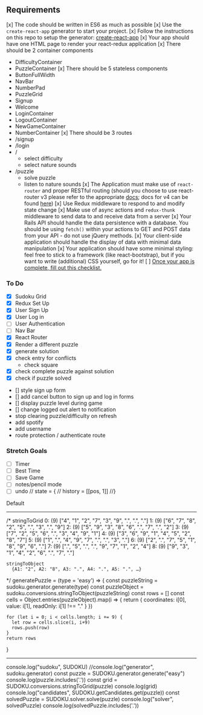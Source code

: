 ## Requirements

[x] The code should be written in ES6 as much as possible
[x] Use the `create-react-app` generator to start your project.
	[x] Follow the instructions on this repo to setup the generator: [create-react-app](https://github.com/facebookincubator/create-react-app)
[x] Your app should have one HTML page to render your react-redux application
[x] There should be 2 container components
  - DifficultyContainer
  - PuzzleContainer
[x] There should be 5 stateless components
  - ButtonFullWidth
  - NavBar
  - NumberPad
  - PuzzleGrid
  - Signup
  - Welcome
  - LoginContainer
  - LogoutContainer
  - NewGameContainer
  - NumberContainer
[x] There should be 3 routes
  - /signup
  - /login
  - /
    - select difficulty
    - select nature sounds
  - /puzzle
    - solve puzzle
    - listen to nature sounds
[x] The Application must make use of `react-router` and proper RESTful routing (should you choose to use react-router v3 please refer to the appropriate [docs](https://github.com/ReactTraining/react-router/tree/v3/docs); docs for v4 can be found [here](https://reacttraining.com/react-router/web/guides/quick-start))
[x] Use Redux middleware to respond to and modify state change
[x] Make use of async actions and `redux-thunk` middleware to send data to and receive data from a server
[x] Your Rails API should handle the data persistence with a database. You should be using `fetch()` within your actions to GET and POST data from your API - do not use jQuery methods.
[x] Your client-side application should handle the display of data with minimal data manipulation
[x] Your application should have some minimal styling: feel free to stick to a framework (like react-bootstrap), but if you want to write (additional) CSS yourself, go for it!
[ ] [Once your app is complete, fill out this checklist.](https://goo.gl/forms/ULtKsxuzWomvXuTk2)

### To Do

- [x] Sudoku Grid
- [x] Redux Set Up
- [x] User Sign Up
- [x] User Log in
- [ ] User Authentication
- [ ] Nav Bar
- [x] React Router
- [x] Render a different puzzle
- [x] generate solution
- [x] check entry for conflicts 
  - check square
- [x] check complete puzzle against solution
- [x] check if puzzle solved
- [] style sign up form
- [] add cancel button to sign up and log in forms
- [] display puzzle level during game
- [] change logged out alert to notification
- stop clearing puzzle/difficulty on refresh
- add spotify
- add username
- route protection / authenticate route

### Stretch Goals

- [ ] Timer
- [ ] Best Time
- [ ] Save Game
- [ ] notes/pencil mode
- [ ] undo 
        // state = {
        //  history = [[pos, 1]]
        //}

<Heading size={5} renderAs="p">Default</Heading>

-------------------------------------------

/*
    stringToGrid
      0: (9) ["4", "1", "2", "7", "3", "9", ".", ".", "."]
      1: (9) ["6", "7", "8", "2", "5", ".", "3", ".", "9"]
      2: (9) ["5", "9", "3", "8", "6", ".", "7", ".", "2"]
      3: (9) ["7", "2", "5", "6", ".", "3", "4", "9", "1"]
      4: (9) ["3", "6", "9", "1", "4", "5", "2", "8", "7"]
      5: (9) ["1", ".", "4", "9", "7", ".", ".", "3", "."]
      6: (9) ["2", ".", "7", "5", "1", "8", "9", "6", "."]
      7: (9) [".", "5", ".", ".", "9", "7", "1", "2", "4"]
      8: (9) ["9", "3", "1", "4", "2", "6", ".", "7", "."]
   
    stringToObject
      {A1: "2", A2: "8", A3: ".", A4: ".", A5: ".", …}
  */
  generatePuzzle = (type = 'easy') => {
    const puzzleString = sudoku.generator.generate(type)
    const puzzleObject = sudoku.conversions.stringToObject(puzzleString)
    const rows = []
    const cells = Object.entries(puzzleObject).map(i => {
      return {
        coordinates: i[0],
        value: i[1],
        readOnly: i[1] !== "."
      }
    })
    
    for (let i = 0; i < cells.length; i += 9) {
      let row = cells.slice(i, i+9)
      rows.push(row)
    }
    return rows
  }

--------------------------------------------

  console.log("sudoku", SUDOKU)
  //console.log("generator", sudoku.generator)
  const puzzle = SUDOKU.generator.generate("easy")
  console.log(puzzle.includes('.'))
  const grid = SUDOKU.conversions.stringToGrid(puzzle)
  console.log(grid)
  console.log("candidates", SUDOKU.getCandidates.get(puzzle))
  const solvedPuzzle = SUDOKU.solver.solve(puzzle)
  console.log("solver", solvedPuzzle)
  console.log(solvedPuzzle.includes('.'))
